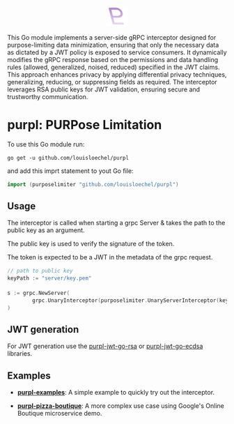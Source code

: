 <p align="center">
	<img src="purpl.png" width=50" />
</p>

This Go module implements a server-side gRPC interceptor designed for purpose-limiting data minimization, ensuring that 
only the necessary data as dictated by a JWT policy is exposed to service consumers. It dynamically modifies the gRPC 
response based on the permissions and data handling rules (allowed, generalized, noised, reduced) specified in the JWT 
claims. This approach enhances privacy by applying differential privacy techniques, generalizing, reducing, or 
suppressing fields as required. The interceptor leverages RSA public keys for JWT validation, ensuring secure and 
trustworthy communication.

# purpl: PURPose Limitation 
To use this Go module run:
```shell
go get -u github.com/louisloechel/purpl
```
and add this imprt statement to yout Go file:
``` go  
import (purposelimiter "github.com/louisloechel/purpl")
```

## Usage

The interceptor is called when starting a grpc Server & takes the path to the public key as an argument. 

The public key is used to verify the signature of the token. 

The token is expected to be a JWT in the metadata of the grpc request. 
```go
// path to public key
keyPath := "server/key.pem"

s := grpc.NewServer(
		grpc.UnaryInterceptor(purposelimiter.UnaryServerInterceptor(keyPath)), 
)
```
## JWT generation

For JWT generation use the [purpl-jwt-go-rsa](https://github.com/PrivacyEngineering/purpl-jwt-go-rsa) or [purpl-jwt-go-ecdsa](https://github.com/PrivacyEngineering/purpl-jwt-go-ecdsa) libraries.

## Examples
- [**purpl-examples**](https://github.com/PrivacyEngineering/purpl-examples): A simple example to quickly try out the interceptor.

- [**purpl-pizza-boutique**](https://github.com/PrivacyEngineering/purpl-pizza-boutique): A more complex use case using Google's Online Boutique microservice demo.